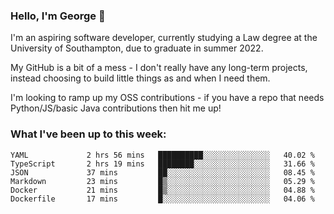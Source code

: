 ### Hello, I'm George 👋

I'm an aspiring software developer, currently studying a Law degree at the University of Southampton, due to graduate in summer 2022. 

My GitHub is a bit of a mess - I don't really have any long-term projects, instead choosing to build little things as and when I need them.

I'm looking to ramp up my OSS contributions - if you have a repo that needs Python/JS/basic Java contributions then hit me up!

<!--
**georgegebbett/georgegebbett** is a ✨ _special_ ✨ repository because its `README.md` (this file) appears on your GitHub profile.

Here are some ideas to get you started:

- 🔭 I’m currently working on ...
- 🌱 I’m currently learning ...
- 👯 I’m looking to collaborate on ...
- 🤔 I’m looking for help with ...
- 💬 Ask me about ...
- 📫 How to reach me: ...
- 😄 Pronouns: ...
- ⚡ Fun fact: ...
-->

### What I've been up to this week:
<!--START_SECTION:waka-->

```text
YAML             2 hrs 56 mins   ██████████░░░░░░░░░░░░░░░   40.02 %
TypeScript       2 hrs 19 mins   ████████░░░░░░░░░░░░░░░░░   31.66 %
JSON             37 mins         ██░░░░░░░░░░░░░░░░░░░░░░░   08.45 %
Markdown         23 mins         █▒░░░░░░░░░░░░░░░░░░░░░░░   05.29 %
Docker           21 mins         █▒░░░░░░░░░░░░░░░░░░░░░░░   04.88 %
Dockerfile       17 mins         █░░░░░░░░░░░░░░░░░░░░░░░░   04.06 %
```

<!--END_SECTION:waka-->
